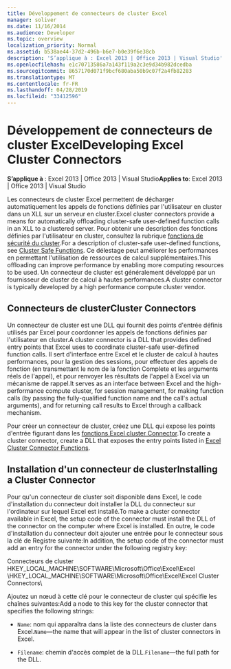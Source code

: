 ```yaml
---
title: Développement de connecteurs de cluster Excel
manager: soliver
ms.date: 11/16/2014
ms.audience: Developer
ms.topic: overview
localization_priority: Normal
ms.assetid: b538ae44-37d2-496b-b6e7-b0e39f6e38cb
description: 'S’applique à : Excel 2013 | Office 2013 | Visual Studio'
ms.openlocfilehash: e1c70713586a7a143f119a2c3e9d34b982dcedba
ms.sourcegitcommit: 8657170d071f9bcf680aba50b9c07f2a4fb82283
ms.translationtype: MT
ms.contentlocale: fr-FR
ms.lasthandoff: 04/28/2019
ms.locfileid: "33412596"
---
```

# <a name="developing-excel-cluster-connectors"></a><span data-ttu-id="71320-103">Développement de connecteurs de cluster Excel</span><span class="sxs-lookup"><span data-stu-id="71320-103">Developing Excel Cluster Connectors</span></span>

<span data-ttu-id="71320-104">**S’applique à** : Excel 2013 | Office 2013 | Visual Studio</span><span class="sxs-lookup"><span data-stu-id="71320-104">**Applies to**: Excel 2013 | Office 2013 | Visual Studio</span></span> 
  
<span data-ttu-id="71320-105">Les connecteurs de cluster Excel permettent de décharger automatiquement les appels de fonctions définies par l'utilisateur en cluster dans un XLL sur un serveur en cluster.</span><span class="sxs-lookup"><span data-stu-id="71320-105">Excel cluster connectors provide a means for automatically offloading cluster-safe user-defined function calls in an XLL to a clustered server.</span></span> <span data-ttu-id="71320-106">Pour obtenir une description des fonctions définies par l'utilisateur en cluster, consultez la rubrique [fonctions de sécurité du cluster](cluster-safe-functions.md).</span><span class="sxs-lookup"><span data-stu-id="71320-106">For a description of cluster-safe user-defined functions, see [Cluster Safe Functions](cluster-safe-functions.md).</span></span> <span data-ttu-id="71320-107">Ce délestage peut améliorer les performances en permettant l'utilisation de ressources de calcul supplémentaires.</span><span class="sxs-lookup"><span data-stu-id="71320-107">This offloading can improve performance by enabling more computing resources to be used.</span></span> <span data-ttu-id="71320-108">Un connecteur de cluster est généralement développé par un fournisseur de cluster de calcul à hautes performances.</span><span class="sxs-lookup"><span data-stu-id="71320-108">A cluster connector is typically developed by a high performance compute cluster vendor.</span></span>
  
## <a name="cluster-connectors"></a><span data-ttu-id="71320-109">Connecteurs de cluster</span><span class="sxs-lookup"><span data-stu-id="71320-109">Cluster Connectors</span></span>

<span data-ttu-id="71320-110">Un connecteur de cluster est une DLL qui fournit des points d'entrée définis utilisés par Excel pour coordonner les appels de fonctions définies par l'utilisateur en cluster.</span><span class="sxs-lookup"><span data-stu-id="71320-110">A cluster connector is a DLL that provides defined entry points that Excel uses to coordinate cluster-safe user-defined function calls.</span></span> <span data-ttu-id="71320-111">Il sert d'interface entre Excel et le cluster de calcul à hautes performances, pour la gestion des sessions, pour effectuer des appels de fonction (en transmettant le nom de la fonction Complete et les arguments réels de l'appel), et pour renvoyer les résultats de l'appel à Excel via un mécanisme de rappel.</span><span class="sxs-lookup"><span data-stu-id="71320-111">It serves as an interface between Excel and the high-performance compute cluster, for session management, for making function calls (by passing the fully-qualified function name and the call's actual arguments), and for returning call results to Excel through a callback mechanism.</span></span>
  
<span data-ttu-id="71320-112">Pour créer un connecteur de cluster, créez une DLL qui expose les points d'entrée figurant dans les [fonctions Excel cluster Connector](excel-cluster-connector-functions.md).</span><span class="sxs-lookup"><span data-stu-id="71320-112">To create a cluster connector, create a DLL that exposes the entry points listed in [Excel Cluster Connector Functions](excel-cluster-connector-functions.md).</span></span>
  
## <a name="installing-a-cluster-connector"></a><span data-ttu-id="71320-113">Installation d'un connecteur de cluster</span><span class="sxs-lookup"><span data-stu-id="71320-113">Installing a Cluster Connector</span></span>

<span data-ttu-id="71320-114">Pour qu'un connecteur de cluster soit disponible dans Excel, le code d'installation du connecteur doit installer la DLL du connecteur sur l'ordinateur sur lequel Excel est installé.</span><span class="sxs-lookup"><span data-stu-id="71320-114">To make a cluster connector available in Excel, the setup code of the connector must install the DLL of the connector on the computer where Excel is installed.</span></span> <span data-ttu-id="71320-115">En outre, le code d'installation du connecteur doit ajouter une entrée pour le connecteur sous la clé de Registre suivante:</span><span class="sxs-lookup"><span data-stu-id="71320-115">In addition, the setup code of the connector must add an entry for the connector under the following registry key:</span></span>
  
<span data-ttu-id="71320-116">Connecteurs de cluster HKEY_LOCAL_MACHINE\SOFTWARE\Microsoft\Office\Excel\Excel \\</span><span class="sxs-lookup"><span data-stu-id="71320-116">HKEY_LOCAL_MACHINE\SOFTWARE\Microsoft\Office\Excel\Excel Cluster Connectors\\</span></span>
  
<span data-ttu-id="71320-117">Ajoutez un nœud à cette clé pour le connecteur de cluster qui spécifie les chaînes suivantes:</span><span class="sxs-lookup"><span data-stu-id="71320-117">Add a node to this key for the cluster connector that specifies the following strings:</span></span>
  
-  <span data-ttu-id="71320-118">`Name`: nom qui apparaîtra dans la liste des connecteurs de cluster dans Excel.</span><span class="sxs-lookup"><span data-stu-id="71320-118">`Name`—the name that will appear in the list of cluster connectors in Excel.</span></span>
    
-  <span data-ttu-id="71320-119">`Filename`: chemin d'accès complet de la DLL.</span><span class="sxs-lookup"><span data-stu-id="71320-119">`Filename`—the full path for the DLL.</span></span>
    

